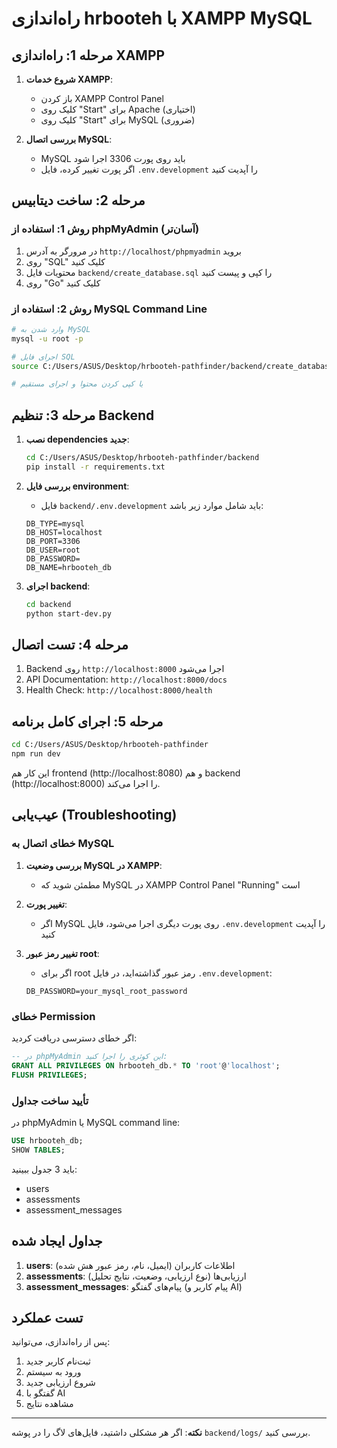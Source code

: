 # راه‌اندازی hrbooteh با XAMPP MySQL

## مرحله 1: راه‌اندازی XAMPP

1. **شروع خدمات XAMPP**:
   - باز کردن XAMPP Control Panel
   - کلیک روی "Start" برای Apache (اختیاری)
   - کلیک روی "Start" برای MySQL (ضروری)

2. **بررسی اتصال MySQL**:
   - MySQL باید روی پورت 3306 اجرا شود
   - اگر پورت تغییر کرده، فایل `.env.development` را آپدیت کنید

## مرحله 2: ساخت دیتابیس

### روش 1: استفاده از phpMyAdmin (آسان‌تر)

1. در مرورگر به آدرس `http://localhost/phpmyadmin` بروید
2. روی "SQL" کلیک کنید
3. محتویات فایل `backend/create_database.sql` را کپی و پیست کنید
4. روی "Go" کلیک کنید

### روش 2: استفاده از MySQL Command Line

```bash
# وارد شدن به MySQL
mysql -u root -p

# اجرای فایل SQL
source C:/Users/ASUS/Desktop/hrbooteh-pathfinder/backend/create_database.sql

# یا کپی کردن محتوا و اجرای مستقیم
```

## مرحله 3: تنظیم Backend

1. **نصب dependencies جدید**:
   ```bash
   cd C:/Users/ASUS/Desktop/hrbooteh-pathfinder/backend
   pip install -r requirements.txt
   ```

2. **بررسی فایل environment**:
   - فایل `backend/.env.development` باید شامل موارد زیر باشد:
   ```
   DB_TYPE=mysql
   DB_HOST=localhost
   DB_PORT=3306
   DB_USER=root
   DB_PASSWORD=
   DB_NAME=hrbooteh_db
   ```

3. **اجرای backend**:
   ```bash
   cd backend
   python start-dev.py
   ```

## مرحله 4: تست اتصال

1. Backend روی `http://localhost:8000` اجرا می‌شود
2. API Documentation: `http://localhost:8000/docs`
3. Health Check: `http://localhost:8000/health`

## مرحله 5: اجرای کامل برنامه

```bash
cd C:/Users/ASUS/Desktop/hrbooteh-pathfinder
npm run dev
```

این کار هم frontend (http://localhost:8080) و هم backend (http://localhost:8000) را اجرا می‌کند.

## عیب‌یابی (Troubleshooting)

### خطای اتصال به MySQL

1. **بررسی وضعیت MySQL در XAMPP**:
   - مطمئن شوید که MySQL در XAMPP Control Panel "Running" است

2. **تغییر پورت**:
   - اگر MySQL روی پورت دیگری اجرا می‌شود، فایل `.env.development` را آپدیت کنید

3. **تغییر رمز عبور root**:
   - اگر برای root رمز عبور گذاشته‌اید، در فایل `.env.development`:
   ```
   DB_PASSWORD=your_mysql_root_password
   ```

### خطای Permission

اگر خطای دسترسی دریافت کردید:
```sql
-- در phpMyAdmin این کوئری را اجرا کنید:
GRANT ALL PRIVILEGES ON hrbooteh_db.* TO 'root'@'localhost';
FLUSH PRIVILEGES;
```

### تأیید ساخت جداول

در phpMyAdmin یا MySQL command line:
```sql
USE hrbooteh_db;
SHOW TABLES;
```

باید 3 جدول ببینید:
- users
- assessments  
- assessment_messages

## جداول ایجاد شده

1. **users**: اطلاعات کاربران (ایمیل، نام، رمز عبور هش شده)
2. **assessments**: ارزیابی‌ها (نوع ارزیابی، وضعیت، نتایج تحلیل)
3. **assessment_messages**: پیام‌های گفتگو (پیام کاربر و AI)

## تست عملکرد

پس از راه‌اندازی، می‌توانید:
1. ثبت‌نام کاربر جدید
2. ورود به سیستم
3. شروع ارزیابی جدید
4. گفتگو با AI
5. مشاهده نتایج

---

**نکته**: اگر هر مشکلی داشتید، فایل‌های لاگ را در پوشه `backend/logs/` بررسی کنید.
